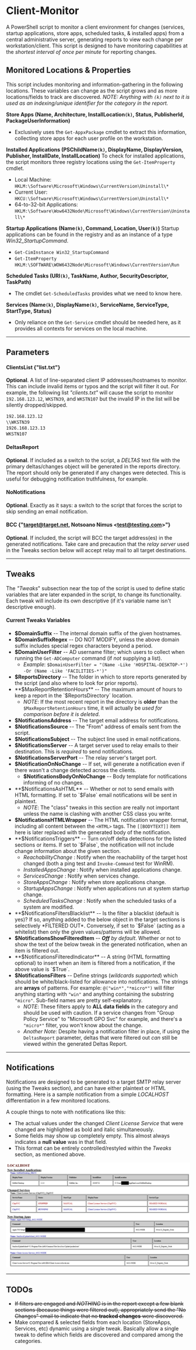 # Client-Monitor
A PowerShell script to monitor a client environment for changes (services, startup applications, store apps, scheduled tasks, &amp; installed apps) from a central administrative server, generating reports to view each change per workstation/client.
This script is designed to have monitoring capabilities at the _shortest interval of once per minute_ for reporting changes.


## Monitored Locations & Properties
This script includes monitoring and information-gathering in the following locations.
These variables can change as the script grows and as more locations/fields to track are discovered.
_NOTE: Anything with `(k)` next to it is used as an indexing/unique identifier for the category in the report._

**Store Apps (Name, Architecture, InstallLocation`(k)`, Status, PublisherId, PackageUserInformation)**
- Exclusively uses the `Get-AppxPackage` cmdlet to extract this information, collecting store apps for each user profile on the workstation.

**Installed Applications (PSChildName`(k)`, DisplayName, DisplayVersion, Publisher, InstallDate, InstallLocation)**
To check for installed applications, the script monitors three registry locations using the `Get-ItemProperty` cmdlet.
- Local Machine: `HKLM:\Software\Microsoft\Windows\CurrentVersion\Uninstall\*`
- Current User: `HKCU:\Software\Microsoft\Windows\CurrentVersion\Uninstall\*`
- 64-to-32-bit Applications: `HKLM:\Software\Wow6432Node\Microsoft\Windows\CurrentVersion\Uninstall\*`

**Startup Applications (Name`(k)`, Command, Location, User`(k)`)**
Startup applications can be found in the registry and as an instance of a type _Win32_StartupCommand_.
- `Get-CimInstance Win32_StartupCommand`
- `Get-ItemProperty HKLM:\SOFTWARE\WOW6432Node\Microsoft\Windows\CurrentVersion\Run`

**Scheduled Tasks (URI`(k)`, TaskName, Author, SecurityDescriptor, TaskPath)**
- The cmdlet `Get-ScheduledTasks` provides what we need to know here.

**Services (Name`(k)`, DisplayName`(k)`, ServiceName, ServiceType, StartType, Status)**
- Only reliance on the `Get-Service` cmdlet should be needed here, as it provides all contexts for services on the local machine.

---

## Parameters

#### ClientsList {"list.txt"}
**Optional**. A list of line-separated client IP addresses/hostnames to monitor. This can include invalid items or typos and the script will filter it out.
For example, the following list _"clients.txt"_ will cause the script to monitor `192.168.123.12`, `WKSTN39`, and `WKSTN107` but the invalid IP in the list will be silently dropped/skipped.
```
192.168.123.12
\\WKSTN39
1926.168.123.13
WKSTN107
```

#### DeltasReport
**Optional**. If included as a switch to the script, a _DELTAS_ text file with the primary deltas/changes object will be generated in the reports directory.
The report should only be generated if any changes were detected. This is useful for debugging notification truthfulness, for example.

#### NoNotifications
**Optional**. Exactly as it says: a switch to the script that forces the script to skip sending an email notification.

#### BCC {"target@target.net, Notsoano Nimus \<test@testing.com\>"}
**Optional**. If included, the script will BCC the target address(es) in the generated notifications.
Take care and precaution that the _relay server_ used in the Tweaks section below will accept relay mail to all target destinations.

---

## Tweaks
The _"Tweaks_" subsection near the top of the script is used to define static variables that are later expanded in the script, to change its functionality.
Each tweak will include its own descriptive (if it's variable name isn't descriptive enough).

#### Current Tweaks Variables
+ **$DomainSuffix** -- The internal domain suffix of the given hostnames.
+ **$DomainSuffixRegex** -- DO NOT MODIFY, unless the above domain suffix includes special regex characters beyond a period.
+ **$DomainUserFilter** -- AD username filter; which users to collect when running the `Get-ADComputer` command (if _not_ supplying a list).
  + _Example_: `$DomainUserFilter = "(Name -Like 'HOSPITAL-DESKTOP-*') -Or (Name -Like 'FACILITIES-*')"`
+ **$ReportsDirectory** -- The folder in which to store reports generated by the script (and also where to look for prior reports).
+ **$MaxReportRetentionHours** -- The maximum amount of hours to keep a report in the `$ReportsDirectory` location.
  + _NOTE_: If the most recent report in the directory is **older** than the `$MaxReportRetentionHours` time, it will actually be _used for comparison before it is deleted_.
+ **$NotificationsAddress** -- The target email address for notifications.
+ **$NotificationsSource** -- The "From" address of emails sent from the script.
+ **$NotificationsSubject** -- The subject line used in email notifications.
+ **$NotificationsServer** -- A target server used to relay emails to their destination. This is _required_ to send notifications.
+ **$NotificationsServerPort** -- The relay server's target port.
+ **$NotificationOnNoChange** -- If set, will generate a notification even if there wasn't a change detected across the clients.
  + **$NotificationsBodyOnNoChange** -- Body template for notifications informing of no changes.
+ **$NotificationsAsHTML** -- Whether or not to send emails with HTML formatting. If set to `$False` email notifications will be sent in plaintext.
  + _NOTE_: The "class" tweaks in this section are really not important unless the name is clashing with another CSS class you write.
+ **$NotificationsHTMLWrapper** -- The HTML notification wrapper format, including all content between the `<HTML>` tags. The `[[BODYTEXT]]` item here is later replaced with the generated body of the notification.
+ **$NotificationsTriggers** -- Turn on/off delta detections for the listed sections or items. If set to `$False`, the notification will not include change information about the given section.
  + _ReachabilityChange_ : Notify when the reachability of the target host changed (both a ping test and `Invoke-Command` test for WinRM).
  + _InstalledAppsChange_ : Notify when installed applications change.
  + _ServicesChange_ : Notify when services change.
  + _StoreAppsChange_ : Notify when store applications change.
  + _StartupAppsChange_ : Notify when applications run at system startup change.
  + _ScheduledTasksChange_ : Notify when the scheduled tasks of a system are modified.
+ **$NotificationsFiltersBlacklist** -- Is the filter a blacklist (default is yes)? If so, anything added to the below object in the target sections is selectively *FILTERED OUT*. Conversely, if set to `$False` (acting as a whitelist) then only the given values/patterns will be allowed.
+ **$NotificationsShowFilteredItem** -- _**Off** by default_. Whether or not to show the text of the below tweak in the generated notification, when an item is filtered out.
+ **$NotificationsFilteredIndicator** -- A string (HTML formatting optional) to insert when an item is filtered from a notification, if the above value is `$True`.
+ **$NotificationsFilters** -- Define strings (_wildcards supported_) which should be white/black-listed for allowance into notifications. The strings are **arrays** of patterns. For example: `@("win*","*micro*")` will filter anything starting with `"win"` and anything containing the substring `"micro"`. Sub-field names are pretty self-explanatory.
  + _NOTE_: These filters apply to **ALL data fields** in the category and should be used with caution. If a service changes from "Group Policy Service" to "Microsoft GPO Svc" for example, and there's a `"micro*"` filter, you won't know about the change.
  + _Another Note_: Despite having a notification filter in place, if using the `DeltasReport` parameter, deltas that were filtered out _can_ still be viewed within the generated Deltas Report.

---

## Notifications
Notifications are designed to be generated to a target SMTP relay server (using the Tweaks section), and can have either plaintext or HTML formatting.
Here is a sample notification from a simple _LOCALHOST_ differentiation in a few monitored locations.

A couple things to note with notifications like this:
- The actual values under the changed _Client License Service_ that were changed are highlighted as bold and italic simultaneously.
- Some fields may show up completely empty. This almost always indicates a **null value** was in that field.
- This format can be entirely controlled/restyled within the _Tweaks_ section, as mentioned above.

![Sample Notification from the Monitoring Script](https://raw.githubusercontent.com/NotsoanoNimus/client-monitor/master/docs/Notification_Sample.png)

---

## TODOs
- ~~If filters are engaged and _NOTHING_ is in the report except a few blank sections (because things were filtered out), appropriately send the "No Changes" email to indicate that no **tracked changes** were discovered.~~
- Make compared & selected fields from each location (StoreApps, Services, etc) dynamic using a single tweak. Basically allow a single tweak to define which fields are discovered and compared among the categories.